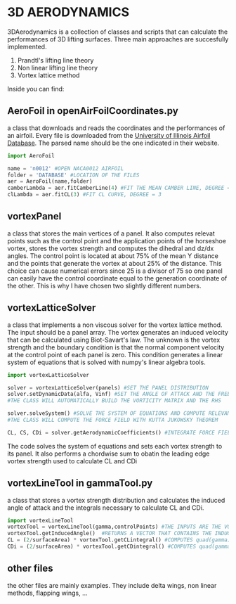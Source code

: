 # 3D AERODYNAMICS
3DAerodynamics is a collection of classes and scripts that can calculate the performances of 3D lifting surfaces. Three main approaches are succesfully implemented.

1) Prandtl's lifting line theory
2) Non linear lifting line theory
3) Vortex lattice method

Inside you can find:

## AeroFoil in openAirFoilCoordinates.py
a class that downloads and reads the coordinates and the performances of an airfoil. Every file is downloaded from the [University of Illinois Airfoil Database](http://airfoiltools.com/airfoil/). The parsed name should be the one indicated in their website.
```python
import AeroFoil

name = 'n0012' #OPEN NACA0012 AIRFOIL
folder = 'DATABASE' #LOCATION OF THE FILES
aer = AeroFoil(name,folder)
camberLambda = aer.fitCamberLine(4) #FIT THE MEAN CAMBER LINE, DEGREE = 4
clLambda = aer.fitCL(3) #FIT CL CURVE, DEGREE = 3
```
## vortexPanel
a class that stores the main vertices of a panel. It also computes relevat points such as the control point and the application points of the horseshoe vortex, stores the vortex strength and computes the dihedral and dz/dx angles. The control point is located at about 75% of the mean Y distance and the points that generate the vortex at about 25% of the distance. This choice can cause numerical errors since 25 is a divisor of 75 so one panel can easily have the control coordinate equal to the generation coordinate of the other. This is why I have chosen two slightly different numbers. 

## vortexLatticeSolver
a class that implements a non viscous solver for the vortex lattice method. The input should be a panel array. The vortex generates an induced velocity that can be calculated using Biot-Savart's law. The unknown is the vortex strength and the boundary condition is that the normal component velocity at the control point of each panel is zero. This condition generates a linear system of equations that is solved with numpy's linear algebra tools.
```python
import vortexLatticeSolver

solver = vortexLatticeSolver(panels) #SET THE PANEL DISTRIBUTION
solver.setDynamicData(alfa, Vinf) #SET THE ANGLE OF ATTACK AND THE FREESTREAM VELOCITY 
#THE CLASS WILL AUTOMATICALLY BUILD THE VORTICITY MATRIX AND THE RHS

solver.solveSystem() #SOLVE THE SYSTEM OF EQUATIONS AND COMPUTE RELEVANT TERMS
#THE CLASS WILL COMPUTE THE FORCE FIELD WITH KUTTA JUKOWSKY THEOREM

CL, CS, CDi = solver.getAerodynamicCoefficients() #INTEGRATE FORCE FIELD
```
The code solves the system of equations and sets each vortex strength to its panel. It also performs a chordwise sum to obatin the leading edge vortex strength used to calculate CL and CDi

## vortexLineTool in gammaTool.py
a class that stores a vortex strength distribution and calculates the induced angle of attack and the integrals necessary to calculate CL and CDi.
```python
import vortexLineTool
vortexTool = vortexLineTool(gamma,controlPoints) #THE INPUTS ARE THE VORTEX STRENGTH AND THE CONTROL POINTS
vortexTool.getInducedAngle()  #RETURNS A VECTOR THAT CONTAINS THE INDUCED ANGLE OF ATTACK AT EACH CONTROL POINT
CL = (2/surfaceArea) * vortexTool.getCLintegral() #COMPUTES quad(gamma)
CDi = (2/surfaceArea) * vortexTool.getCDintegral() #COMPUTES quad(gamma*alfai)
```

## other files
the other files are mainly examples. They include delta wings, non linear methods, flapping wings, ...
